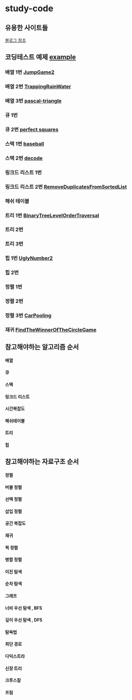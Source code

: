 # study-code
## 유용한 사이트들
<a href='https://blog.naver.com/ggamjige8888/221775348063'>블로그 참조</a>   


## 코딩테스트 예제 <a href="https://github.com/hyo814/study-code/blob/main/coding/Example.md"> example </a>
### 배열 1번 <a href="https://github.com/hyo814/study-code/blob/main/coding/JumpGame2.md">JumpGame2</a>
### 배열 2번 <a href="https://github.com/hyo814/study-code/blob/main/coding/TrappingRainWater.md">TrappingRainWater</a>
### 배열 3번 <a href='https://github.com/hyo814/study-code/blob/main/coding/pascal-triangle.md'>pascal-triangle</a>
### 큐 1번
### 큐 2번 <a href='https://github.com/hyo814/study-code/blob/main/coding/PerfectSquares.md'>perfect squares</a>
### 스택 1번 <a href='https://github.com/hyo814/study-code/blob/main/coding/BaseBall.md'>baseball</a>
### 스택 2번 <a href='https://github.com/hyo814/study-code/blob/main/coding/Decode.md'>decode</a>
### 링크드 리스트 1번
### 링크드 리스트 2번 <a href='https://github.com/hyo814/study-code/blob/main/coding/RemoveDuplicatesFromSortedList.md'>RemoveDuplicatesFromSortedList</a>
### 해쉬 테이블
### 트리 1번 <a href="https://github.com/hyo814/study-code/blob/main/coding/BinaryTreeLevelOrderTraversal.md">BinaryTreeLevelOrderTraversal</a>
### 트리 2번
### 트리 3번
### 힙 1번 <a href="https://github.com/hyo814/study-code/blob/main/coding/UglyNumber2.md">UglyNumber2</a>
### 힙 2번 
### 정렬 1번
### 정렬 2번
### 정렬 3번 <a href='https://github.com/hyo814/study-code/blob/main/coding/CarPooling.md'>CarPooling</a>
### 재귀 <a href='https://github.com/hyo814/study-code/blob/main/coding/FindTheWinnerOfTheCircleGame.md'>FindTheWinnerOfTheCircleGame</a>

## 참고해야하는 알고리즘 순서
#### 배열
#### 큐
#### 스택
#### 링크드 리스트
#### 시간복잡도
#### 해쉬테이블
#### 트리
#### 힙


## 참고해야하는 자료구조 순서
#### 정렬
#### 버블 정렬
#### 선택 정렬
#### 삽입 정렬
#### 공간 복잡도
#### 재귀
#### 퀵 정렬
#### 병합 정렬
#### 이진 탐색
#### 순차 탐색
#### 그래프
#### 너비 우선 탐색 , BFS
#### 깊이 우선 탐색 , DFS
#### 탐욕법
#### 최단 경로
#### 다익스트라
#### 신장 트리
#### 크루스칼
#### 프림
